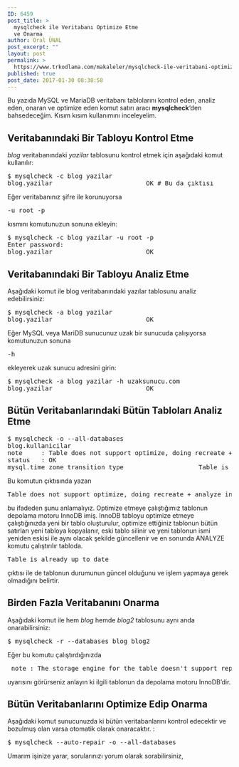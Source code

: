 ```yaml
---
ID: 6459
post_title: >
  mysqlcheck ile Veritabanı Optimize Etme
  ve Onarma
author: Oral ÜNAL
post_excerpt: ""
layout: post
permalink: >
  https://www.trkodlama.com/makaleler/mysqlcheck-ile-veritabani-optimize-etme-onarma-6459.html
published: true
post_date: 2017-01-30 08:38:58
---
```

Bu yazıda MySQL ve MariaDB veritabanı tablolarını kontrol eden, analiz eden, onaran ve optimize eden komut satırı aracı <strong>mysqlcheck</strong>‘den bahsedeceğim. Kısım kısım kullanımını inceleyelim.
<h2>Veritabanındaki Bir Tabloyu Kontrol Etme</h2>
<em>blog </em>veritabanındaki <em>yazilar </em>tablosunu kontrol etmek için aşağıdaki komut kullanılır:
<pre class="prettyprint lang-sh" data-start-line="1" data-visibility="visible" data-highlight="" data-caption="">$ mysqlcheck -c blog yazilar
blog.yazilar                         OK # Bu da çıktısı</pre>
Eğer veritabanınız şifre ile korunuyorsa <pre class="class:prettyprint lang-sh data-start-line:1 data-visibility:visible data-highlight: data-caption: decode:1 " >-u root -p</pre> kısmını komutunuzun sonuna ekleyin:
<pre class="prettyprint lang-sh" data-start-line="1" data-visibility="visible" data-highlight="" data-caption="">$ mysqlcheck -c blog yazilar -u root -p
Enter password:
blog.yazilar                         OK</pre>
<h2>Veritabanındaki Bir Tabloyu Analiz Etme</h2>
Aşağıdaki komut ile blog veritabanındaki yazılar tablosunu analiz edebilirsiniz:
<pre class="prettyprint lang-sh" data-start-line="1" data-visibility="visible" data-highlight="" data-caption="">$ mysqlcheck -a blog yazilar
blog.yazilar                         OK</pre>
Eğer MySQL veya MariDB sunucunuz uzak bir sunucuda çalışıyorsa komutunuzun sonuna <pre class="class:prettyprint lang-sh data-start-line:1 data-visibility:visible data-highlight: data-caption: decode:1 " >-h</pre> ekleyerek uzak sunucu adresini girin:
<pre class="prettyprint lang-sh" data-start-line="1" data-visibility="visible" data-highlight="" data-caption="">$ mysqlcheck -a blog yazilar -h uzaksunucu.com
blog.yazilar                         OK</pre>
<h2>Bütün Veritabanlarındaki Bütün Tabloları Analiz Etme</h2>
<pre class="prettyprint lang-sh" data-start-line="1" data-visibility="visible" data-highlight="" data-caption="">$ mysqlcheck -o --all-databases
blog.kullanicilar
note     : Table does not support optimize, doing recreate + analyze instead
status   : OK
mysql.time_zone_transition_type                    Table is already up to date
</pre>
Bu komutun çıktısında yazan <pre class="class:prettyprint lang-sh data-start-line:1 data-visibility:visible data-highlight: data-caption: decode:1 " >Table does not support optimize, doing recreate + analyze instead</pre> bu ifadeden şunu anlamalıyız. Optimize etmeye çalıştığımız tablonun depolama motoru InnoDB imiş. InnoDB tabloyu optimize etmeye çalıştığınızda yeni bir tablo oluşturulur, optimize ettiğiniz tablonun bütün satırları yeni tabloya kopyalanır, eski tablo silinir ve yeni tablonun ismi yeniden eskisi ile aynı olacak şekilde güncellenir ve en sonunda ANALYZE komutu çalıştırılır tabloda.

<pre class="class:prettyprint lang-sh data-start-line:1 data-visibility:visible data-highlight: data-caption: decode:1 " >Table is already up to date</pre> çıktısı ile de tablonun durumunun güncel olduğunu ve işlem yapmaya gerek olmadığını belirtir.
<h2>Birden Fazla Veritabanını Onarma</h2>
Aşağıdaki komut ile hem <em>blog</em> hemde <em>blog2</em> tablosunu aynı anda onarabilirsiniz:
<pre class="prettyprint lang-sh" data-start-line="1" data-visibility="visible" data-highlight="" data-caption="">$ mysqlcheck -r --databases blog blog2</pre>
Eğer bu komutu çalıştırdığınızda <pre class="class:prettyprint lang-sh data-start-line:1 data-visibility:visible data-highlight: data-caption: decode:1 " > note : The storage engine for the table doesn't support repair</pre> uyarısını görürseniz anlayın ki ilgili tablonun da depolama motoru InnoDB’dir.
<h2>Bütün Veritabanlarını Optimize Edip Onarma</h2>
Aşağıdaki komut sunucunuzda ki bütün veritabanlarını kontrol edecektir ve bozulmuş olan varsa otomatik olarak onaracaktır. :
<pre class="prettyprint lang-sh" data-start-line="1" data-visibility="visible" data-highlight="" data-caption="">$ mysqlcheck --auto-repair -o --all-databases</pre>
Umarım işinize yarar, sorularınızı yorum olarak sorabilirsiniz,